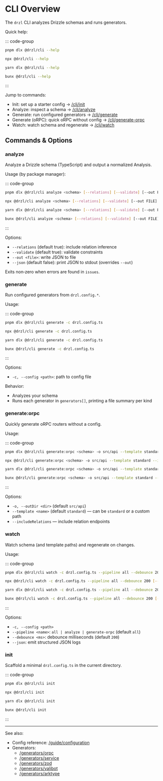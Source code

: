 # CLI Overview

The `drzl` CLI analyzes Drizzle schemas and runs generators.

Quick help:

::: code-group

```bash [pnpm]
pnpm dlx @drzl/cli --help
```

```bash [npm]
npx @drzl/cli --help
```

```bash [yarn]
yarn dlx @drzl/cli --help
```

```bash [bun]
bunx @drzl/cli --help
```

:::

Jump to commands:

- Init: set up a starter config → [/cli/init](/cli/init)
- Analyze: inspect a schema → [/cli/analyze](/cli/analyze)
- Generate: run configured generators → [/cli/generate](/cli/generate)
- Generate (oRPC): quick oRPC without config → [/cli/generate-orpc](/cli/generate-orpc)
- Watch: watch schema and regenerate → [/cli/watch](/cli/watch)

## Commands & Options

### analyze

Analyze a Drizzle schema (TypeScript) and output a normalized Analysis.

Usage (by package manager):

::: code-group

```bash [pnpm]
pnpm dlx @drzl/cli analyze <schema> [--relations] [--validate] [--out FILE] [--json]
```

```bash [npm]
npx @drzl/cli analyze <schema> [--relations] [--validate] [--out FILE] [--json]
```

```bash [yarn]
yarn dlx @drzl/cli analyze <schema> [--relations] [--validate] [--out FILE] [--json]
```

```bash [bun]
bunx @drzl/cli analyze <schema> [--relations] [--validate] [--out FILE] [--json]
```

:::

Options:

- `--relations` (default true): include relation inference
- `--validate` (default true): validate constraints
- `--out <file>`: write JSON to file
- `--json` (default false): print JSON to stdout (overrides `--out`)

Exits non‑zero when errors are found in `issues`.

### generate

Run configured generators from `drzl.config.*`.

Usage:

::: code-group

```bash [pnpm]
pnpm dlx @drzl/cli generate -c drzl.config.ts
```

```bash [npm]
npx @drzl/cli generate -c drzl.config.ts
```

```bash [yarn]
yarn dlx @drzl/cli generate -c drzl.config.ts
```

```bash [bun]
bunx @drzl/cli generate -c drzl.config.ts
```

:::

Options:

- `-c, --config <path>`: path to config file

Behavior:

- Analyzes your schema
- Runs each generator in `generators[]`, printing a file summary per kind

### generate:orpc

Quickly generate oRPC routers without a config.

Usage:

::: code-group

```bash [pnpm]
pnpm dlx @drzl/cli generate:orpc <schema> -o src/api --template standard --includeRelations
```

```bash [npm]
npx @drzl/cli generate:orpc <schema> -o src/api --template standard --includeRelations
```

```bash [yarn]
yarn dlx @drzl/cli generate:orpc <schema> -o src/api --template standard --includeRelations
```

```bash [bun]
bunx @drzl/cli generate:orpc <schema> -o src/api --template standard --includeRelations
```

:::

Options:

- `-o, --outDir <dir>` (default `src/api`)
- `--template <name>` (default `standard`) — can be `standard` or a custom path
- `--includeRelations` — include relation endpoints

### watch

Watch schema (and template paths) and regenerate on changes.

Usage:

::: code-group

```bash [pnpm]
pnpm dlx @drzl/cli watch -c drzl.config.ts --pipeline all --debounce 200 [--json]
```

```bash [npm]
npx @drzl/cli watch -c drzl.config.ts --pipeline all --debounce 200 [--json]
```

```bash [yarn]
yarn dlx @drzl/cli watch -c drzl.config.ts --pipeline all --debounce 200 [--json]
```

```bash [bun]
bunx @drzl/cli watch -c drzl.config.ts --pipeline all --debounce 200 [--json]
```

:::

Options:

- `-c, --config <path>`
- `--pipeline <name>`: `all | analyze | generate-orpc` (default `all`)
- `--debounce <ms>`: debounce milliseconds (default `200`)
- `--json`: emit structured JSON logs

### init

Scaffold a minimal `drzl.config.ts` in the current directory.

::: code-group

```bash [pnpm]
pnpm dlx @drzl/cli init
```

```bash [npm]
npx @drzl/cli init
```

```bash [yarn]
yarn dlx @drzl/cli init
```

```bash [bun]
bunx @drzl/cli init
```

:::

---

See also:

- Config reference: [/guide/configuration](/guide/configuration)
- Generators:
  - [/generators/orpc](/generators/orpc)
  - [/generators/service](/generators/service)
  - [/generators/zod](/generators/zod)
  - [/generators/valibot](/generators/valibot)
  - [/generators/arktype](/generators/arktype)
